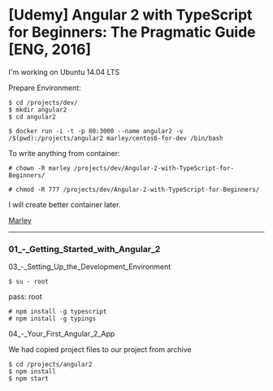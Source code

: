 # [Udemy] Angular 2 with TypeScript for Beginners: The Pragmatic Guide [ENG, 2016]




I'm working on Ubuntu 14.04 LTS

Prepare Environment:

    $ cd /projects/dev/
    $ mkdir angular2
    $ cd angular2

    $ docker run -i -t -p 80:3000 --name angular2 -v /$(pwd):/projects/angular2 marley/centos6-for-dev /bin/bash


To write anything from container:

    # chown -R marley /projects/dev/Angular-2-with-TypeScript-for-Beginners/

    # chmod -R 777 /projects/dev/Angular-2-with-TypeScript-for-Beginners/


I will create better container later.

[Marley](http://marley.org)
___

### 01_-_Getting_Started_with_Angular_2

03_-_Setting_Up_the_Development_Environment

    $ su - root

pass: root

    # npm install -g typescript
    # npm install -g typings


04_-_Your_First_Angular_2_App

We had copied project files to our project from archive

    $ cd /projects/angular2
    $ npm install
    $ npm start
